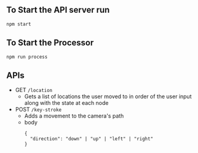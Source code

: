 ## To Start the API server run 
```
npm start
```

## To Start the Processor 
```
npm run process
```

## APIs
- GET `/location`
  - Gets a list of locations the user moved to in order of the user input along with the state at each node
- POST `/key-stroke`
  - Adds a movement to the camera's path
  - body 
    ```
    {
      "direction": "down" | "up" | "left" | "right"
    } 
    ``` 
